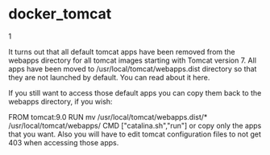 # docker_tomcat
1

It turns out that all default tomcat apps have been removed from the webapps directory for all tomcat images starting with Tomcat version 7. All apps have been moved to /usr/local/tomcat/webapps.dist directory so that they are not launched by default. You can read about it here.

If you still want to access those default apps you can copy them back to the webapps directory, if you wish:

FROM tomcat:9.0
RUN mv /usr/local/tomcat/webapps.dist/* /usr/local/tomcat/webapps/
CMD ["catalina.sh","run"]
or copy only the apps that you want. Also you will have to edit tomcat configuration files to not get 403 when accessing those apps.
